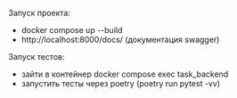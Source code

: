 Запуск проекта:
- docker compose up --build
- http://localhost:8000/docs/ (документация swagger)


Запуск тестов:
 - зайти в контейнер docker compose exec task_backend
 - запустить тесты через poetry (poetry run pytest -vv)
